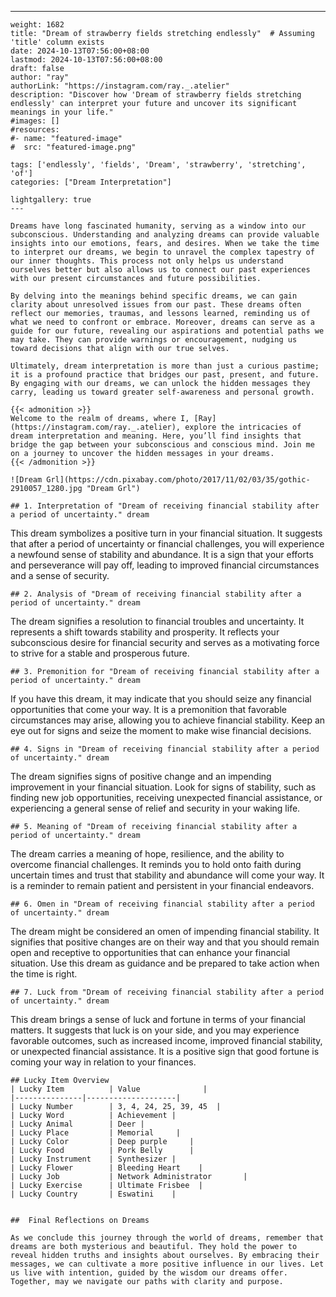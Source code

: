 ---
    weight: 1682
    title: "Dream of strawberry fields stretching endlessly"  # Assuming 'title' column exists
    date: 2024-10-13T07:56:00+08:00
    lastmod: 2024-10-13T07:56:00+08:00
    draft: false
    author: "ray"
    authorLink: "https://instagram.com/ray._.atelier"
    description: "Discover how 'Dream of strawberry fields stretching endlessly' can interpret your future and uncover its significant meanings in your life."
    #images: []
    #resources:
    #- name: "featured-image"
    #  src: "featured-image.png"
    
    tags: ['endlessly', 'fields', 'Dream', 'strawberry', 'stretching', 'of']
    categories: ["Dream Interpretation"]
    
    lightgallery: true
    ---
    
    Dreams have long fascinated humanity, serving as a window into our subconscious. Understanding and analyzing dreams can provide valuable insights into our emotions, fears, and desires. When we take the time to interpret our dreams, we begin to unravel the complex tapestry of our inner thoughts. This process not only helps us understand ourselves better but also allows us to connect our past experiences with our present circumstances and future possibilities.
    
    By delving into the meanings behind specific dreams, we can gain clarity about unresolved issues from our past. These dreams often reflect our memories, traumas, and lessons learned, reminding us of what we need to confront or embrace. Moreover, dreams can serve as a guide for our future, revealing our aspirations and potential paths we may take. They can provide warnings or encouragement, nudging us toward decisions that align with our true selves.
    
    Ultimately, dream interpretation is more than just a curious pastime; it is a profound practice that bridges our past, present, and future. By engaging with our dreams, we can unlock the hidden messages they carry, leading us toward greater self-awareness and personal growth.
    
    {{< admonition >}}
    Welcome to the realm of dreams, where I, [Ray](https://instagram.com/ray._.atelier), explore the intricacies of dream interpretation and meaning. Here, you’ll find insights that bridge the gap between your subconscious and conscious mind. Join me on a journey to uncover the hidden messages in your dreams.
    {{< /admonition >}}
    
    ![Dream Grl](https://cdn.pixabay.com/photo/2017/11/02/03/35/gothic-2910057_1280.jpg "Dream Grl")
    
    ## 1. Interpretation of "Dream of receiving financial stability after a period of uncertainty." dream
    
This dream symbolizes a positive turn in your financial situation. It suggests that after a period of uncertainty or financial challenges, you will experience a newfound sense of stability and abundance. It is a sign that your efforts and perseverance will pay off, leading to improved financial circumstances and a sense of security.
    
    ## 2. Analysis of "Dream of receiving financial stability after a period of uncertainty." dream
    
The dream signifies a resolution to financial troubles and uncertainty. It represents a shift towards stability and prosperity. It reflects your subconscious desire for financial security and serves as a motivating force to strive for a stable and prosperous future.
    
    ## 3. Premonition for "Dream of receiving financial stability after a period of uncertainty." dream
    
If you have this dream, it may indicate that you should seize any financial opportunities that come your way. It is a premonition that favorable circumstances may arise, allowing you to achieve financial stability. Keep an eye out for signs and seize the moment to make wise financial decisions.
    
    ## 4. Signs in "Dream of receiving financial stability after a period of uncertainty." dream
    
The dream signifies signs of positive change and an impending improvement in your financial situation. Look for signs of stability, such as finding new job opportunities, receiving unexpected financial assistance, or experiencing a general sense of relief and security in your waking life.
    
    ## 5. Meaning of "Dream of receiving financial stability after a period of uncertainty." dream
    
The dream carries a meaning of hope, resilience, and the ability to overcome financial challenges. It reminds you to hold onto faith during uncertain times and trust that stability and abundance will come your way. It is a reminder to remain patient and persistent in your financial endeavors.
    
    ## 6. Omen in "Dream of receiving financial stability after a period of uncertainty." dream
    
The dream might be considered an omen of impending financial stability. It signifies that positive changes are on their way and that you should remain open and receptive to opportunities that can enhance your financial situation. Use this dream as guidance and be prepared to take action when the time is right.
    
    ## 7. Luck from "Dream of receiving financial stability after a period of uncertainty." dream
    
This dream brings a sense of luck and fortune in terms of your financial matters. It suggests that luck is on your side, and you may experience favorable outcomes, such as increased income, improved financial stability, or unexpected financial assistance. It is a positive sign that good fortune is coming your way in relation to your finances.
    
    ## Lucky Item Overview
    | Lucky Item          | Value              |
    |---------------|--------------------|
    | Lucky Number        | 3, 4, 24, 25, 39, 45  |
    | Lucky Word          | Achievement |
    | Lucky Animal        | Deer |
    | Lucky Place         | Memorial     |
    | Lucky Color         | Deep purple     |
    | Lucky Food          | Pork Belly      |
    | Lucky Instrument    | Synthesizer |
    | Lucky Flower        | Bleeding Heart    |
    | Lucky Job           | Network Administrator       |
    | Lucky Exercise      | Ultimate Frisbee  |
    | Lucky Country       | Eswatini    |
    
    
    ##  Final Reflections on Dreams
    
    As we conclude this journey through the world of dreams, remember that dreams are both mysterious and beautiful. They hold the power to reveal hidden truths and insights about ourselves. By embracing their messages, we can cultivate a more positive influence in our lives. Let us live with intention, guided by the wisdom our dreams offer. Together, may we navigate our paths with clarity and purpose.
    